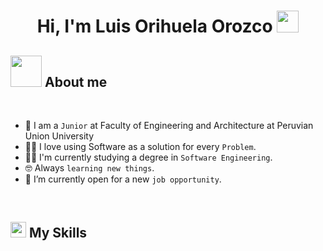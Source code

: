 <h1 align="center">Hi, I'm Luis Orihuela Orozco <img src="https://media.giphy.com/media/hvRJCLFzcasrR4ia7z/giphy.gif" width="35"></h1>

## <picture><img src = "https://github.com/7oSkaaa/7oSkaaa/blob/main/Images/about_me.gif?raw=true" width = 50px></picture> About me
<br>

- :school: I am a `Junior` at Faculty of Engineering and Architecture at Peruvian Union University
- :technologist: I love using Software as a solution for every `Problem`.
- :student: I'm currently studying a degree in `Software Engineering`.
- :nerd_face: Always `learning new things`.
- :thinking: I’m currently open for a new `job opportunity`.
<br>

## <img src="https://media2.giphy.com/media/QssGEmpkyEOhBCb7e1/giphy.gif?cid=ecf05e47a0n3gi1bfqntqmob8g9aid1oyj2wr3ds3mg700bl&rid=giphy.gif" width ="25"><b> My Skills</b>
<br>
